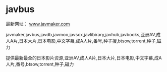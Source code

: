 # javbus
最新网址： www.javmaker.com

javmaker,javbus,javdb,javmoo,javsox,javlibirary,javhub,javbooks,亚洲AV,成人A片,日本大片,日本电影,中文字幕,成A人片,番号,种子搜,btsow,torrent,种子,磁力

提供最新最全的日本影片资源,亚洲AV,成人A片,日本大片,日本电影,中文字幕,成A人片,番号,btsow,torrent,种子,磁力
